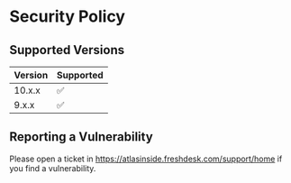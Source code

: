 # Security Policy

## Supported Versions

| Version | Supported          |
| ------- | ------------------ |
|  10.x.x | :white_check_mark: |
|  9.x.x  | :white_check_mark: |

## Reporting a Vulnerability

Please open a ticket in https://atlasinside.freshdesk.com/support/home if you find a vulnerability.
